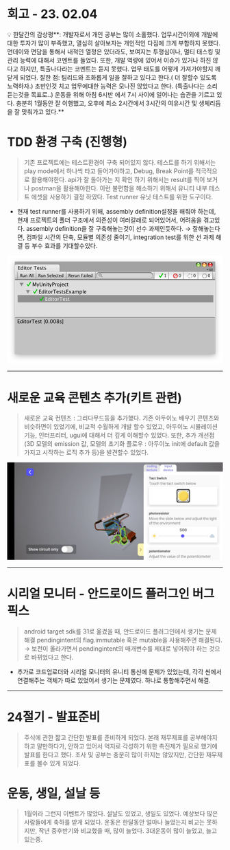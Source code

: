 # 회고 - 23. 02.04

<aside>
💡 한달간의 감상평**: 개발자로서 개인 공부는 많이 소홀했다. 업무시간이외에 개발에 대한 투자가 많이 부족했고, 열심히 살아보자는 개인적인 다짐에 크게 부합하지 못했다. 먼데이와 면담을 통해서 내적인 열정은 있더라도, 보여지는 투쟁심이나, 멀티 태스킹 및 관리 능력에 대해서 코멘트를 들었다. 또한, 개발 역량에 있어서 이슈가 있거나 하진 않다고 하지만, 특출나다라는 코멘트는 듣지 못했다. 업무 태도를 어떻게 가져가야할지 깨닫게 되었다. 
잘한 점: 팀리드와 조화롭게 일을 잘하고 있다고 한다.( 더 잘할수 있도록 노력하자.) 초반인것 치고 업무에대한 능력은 모나진 않았다고 한다. (특출나다는 소리 듣는것을 목표로..) 운동을 위해 아침 6시반 에서 7시 사이에 일어나는 습관을 기르고 있다. 충분히 1월동안 잘 이행했고, 오후에 최소 2시간에서 3시간의 여유시간 및 생체리듬을 잘 맞춰가고 있다.**

</aside>

# TDD 환경 구축 (진행형)

> 기존 프로젝트에는 테스트환경이 구축 되어있지 않다. 테스트를 하기 위해서는 play mode에서 하나씩 타고 들어가야하고, Debug, Break Point를 적극적으로 활용해야한다. api가 잘 돌아가는 지 확인 하기 위해서는 result를 찍어 보거나 postman을 활용해야한다. 이런 불편함을 해소하기 위해서 유니티 내부 테스트 에셋을 사용하기 결정 하였다. Test runner 유닛 테스트를 위한 도구이다.
> 
- 현재 test runner를 사용하기 위해, assembly definition설정을 해줘야 하는데, 현재 프로젝트의 폴더 구조에서 의존성이 여러갈래로 되어있어서, 어려움을 겪고있다. assembly definition을 잘 구축해놓는것이 선수 과제인듯하다. → 잘해놓는다면, 컴파일 시간의 단축, 모듈별 의존성 줄이기, integration test를 위한 선 과제 해결 등 부수 효과를 기대할수있다.

![Untitled](%E1%84%92%E1%85%AC%E1%84%80%E1%85%A9%20-%2023%2002%2004%208363c1c54b8e4b8c8d79b44dff8cbbf4/Untitled.png)

---

# 새로운 교육 콘텐츠 추가(키트 관련)

> 새로운 교육 컨텐츠 : 그리다무드등을 추가했다. 기존 아두이노 배우기 콘텐츠와 비슷하면이 있었기에, 비교적 수월하게 개발 할수 있었고, 아두이노 시뮬레이션 기능, 인터프리터, ugui에 대해서 더 깊게 이해할수 있었다. 또한, 추가 개선점(3D 모델의 emission 값, 모델의 초기화 플로우 : 아두이노 init에 default 값을 가지고 시작하는 로직 추가 등)을 발견할수 있었다.
> 

![Untitled](%E1%84%92%E1%85%AC%E1%84%80%E1%85%A9%20-%2023%2002%2004%208363c1c54b8e4b8c8d79b44dff8cbbf4/Untitled.jpeg)

---

# 시리얼 모니터 - 안드로이드 플러그인 버그 픽스

> android target sdk를 31로 옮겼을 때, 안드로이드 플러그인에서 생기는 문제 해결
pendingintent의 flag.immutable 혹은 mutable을 사용해주면 해결된다. → 보전이 올라가면서 pendingintent의 매개변수를 제대로 넣어줘야 하는 것으로 바뀌었다고 한다.
+ 추가로 코드업로더와 시리얼 모니터의 유니티 통신에 문제가 있었는데, 각각 씬에서 연결해주는 객체가 따로 있었어서 생기는 문제였다. 하나로 통합해주면서 해결.
> 

---

# 24절기 - 발표준비

> 주식에 관한 짧고 간단한 발표를 준비하게 되었다. 본래 재무제표를 공부해야지 하고 말만하다가, 안하고 있어서 억지로 각성하기 위한 촉진제가 필요로 했기에 발표를 한다고 했다. 조사 및 공부는 충분히 많이 하지는 않았지만, 간단한 재무제표를 볼수 있게 되었다.
> 

# 운동, 생일, 설날 등

> 1월이라 그런지 이벤트가 많았다. 설날도 있었고, 생일도 있었다. 예상보다 많은 사람들에게 축하를 받게 되었다. 운동은 한달동안 얼마나 늘었는지 비교는 못하지만, 작년 중후반기와 비교했을 때, 많이 늘었다. 3대운동이 많이 늘었고, 늘고 있는중.
>